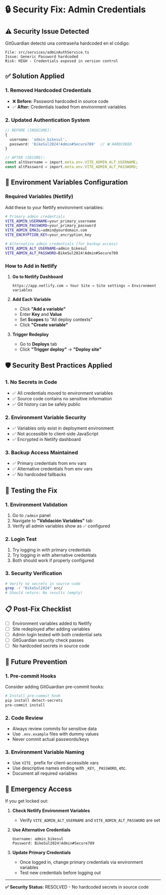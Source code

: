 # 🔒 Security Fix: Admin Credentials

## ⚠️ Security Issue Detected

GitGuardian detectó una contraseña hardcoded en el código:

```
File: src/services/adminAuthService.ts
Issue: Generic Password hardcoded
Risk: HIGH - Credentials exposed in version control
```

## ✅ Solution Applied

### 1. **Removed Hardcoded Credentials**
- ❌ **Before:** Password hardcoded in source code
- ✅ **After:** Credentials loaded from environment variables

### 2. **Updated Authentication System**
```typescript
// BEFORE (INSECURE):
{
  username: 'admin_bikesul',
  password: 'BikeSul2024!Admin#Secure789'  // ❌ HARDCODED
}

// AFTER (SECURE):
const altUsername = import.meta.env.VITE_ADMIN_ALT_USERNAME;
const altPassword = import.meta.env.VITE_ADMIN_ALT_PASSWORD;
```

## 🔧 Environment Variables Configuration

### Required Variables (Netlify)

Add these to your Netlify environment variables:

```bash
# Primary admin credentials
VITE_ADMIN_USERNAME=your_primary_username
VITE_ADMIN_PASSWORD=your_primary_password
VITE_ADMIN_EMAIL=admin@yourdomain.com
VITE_ENCRYPTION_KEY=your_encryption_key

# Alternative admin credentials (for backup access)
VITE_ADMIN_ALT_USERNAME=admin_bikesul
VITE_ADMIN_ALT_PASSWORD=BikeSul2024!Admin#Secure789
```

### How to Add in Netlify

1. **Go to Netlify Dashboard**
   ```
   https://app.netlify.com → Your Site → Site settings → Environment variables
   ```

2. **Add Each Variable**
   - Click **"Add a variable"**
   - Enter **Key** and **Value**
   - Set **Scopes** to "All deploy contexts"
   - Click **"Create variable"**

3. **Trigger Redeploy**
   - Go to **Deploys** tab
   - Click **"Trigger deploy"** → **"Deploy site"**

## 🛡️ Security Best Practices Applied

### 1. **No Secrets in Code**
- ✅ All credentials moved to environment variables
- ✅ Source code contains no sensitive information
- ✅ Git history can be safely public

### 2. **Environment Variable Security**
- ✅ Variables only exist in deployment environment
- ✅ Not accessible to client-side JavaScript
- ✅ Encrypted in Netlify dashboard

### 3. **Backup Access Maintained**
- ✅ Primary credentials from env vars
- ✅ Alternative credentials from env vars
- ✅ No hardcoded fallbacks

## 🧪 Testing the Fix

### 1. **Environment Validation**
1. Go to `/admin` panel
2. Navigate to **"Validación Variables"** tab
3. Verify all admin variables show as ✅ configured

### 2. **Login Test**
1. Try logging in with primary credentials
2. Try logging in with alternative credentials
3. Both should work if properly configured

### 3. **Security Verification**
```bash
# Verify no secrets in source code
grep -r "BikeSul2024" src/
# Should return: No results (empty)
```

## 📋 Post-Fix Checklist

- [ ] Environment variables added to Netlify
- [ ] Site redeployed after adding variables
- [ ] Admin login tested with both credential sets
- [ ] GitGuardian security check passes
- [ ] No hardcoded secrets in source code

## 🚨 Future Prevention

### 1. **Pre-commit Hooks**
Consider adding GitGuardian pre-commit hooks:
```bash
# Install pre-commit hook
pip install detect-secrets
pre-commit install
```

### 2. **Code Review**
- Always review commits for sensitive data
- Use `.env.example` files with dummy values
- Never commit actual passwords/keys

### 3. **Environment Variable Naming**
- Use `VITE_` prefix for client-accessible vars
- Use descriptive names ending with `_KEY`, `_PASSWORD`, etc.
- Document all required variables

## 🔄 Emergency Access

If you get locked out:

1. **Check Netlify Environment Variables**
   - Verify `VITE_ADMIN_ALT_USERNAME` and `VITE_ADMIN_ALT_PASSWORD` are set

2. **Use Alternative Credentials**
   ```
   Username: admin_bikesul
   Password: BikeSul2024!Admin#Secure789
   ```

3. **Update Primary Credentials**
   - Once logged in, change primary credentials via environment variables
   - Test new credentials before logging out

---

**✅ Security Status:** RESOLVED - No hardcoded secrets in source code

